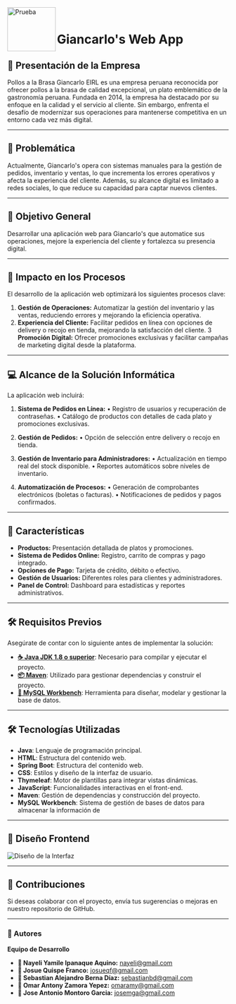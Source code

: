 <img width="110" height="100" align="left" alt="Prueba" src=".assets/Logo_gian.png">

<br>

# Giancarlo's Web App

## 📝 Presentación de la Empresa
Pollos a la Brasa Giancarlo EIRL es una empresa peruana reconocida por ofrecer pollos a la brasa de calidad excepcional, un plato emblemático de la gastronomía peruana. Fundada en 2014, la empresa ha destacado por su enfoque en la calidad y el servicio al cliente. Sin embargo, enfrenta el desafío de modernizar sus operaciones para mantenerse competitiva en un entorno cada vez más digital.

---
## 🚩 Problemática
Actualmente, Giancarlo's opera con sistemas manuales para la gestión de pedidos, inventario y ventas, lo que incrementa los errores operativos y afecta la experiencia del cliente. Además, su alcance digital es limitado a redes sociales, lo que reduce su capacidad para captar nuevos clientes.

---
## 🎯 Objetivo General
Desarrollar una aplicación web para Giancarlo's que automatice sus operaciones, mejore la experiencia del cliente y fortalezca su presencia digital.

---
## 🌟 Impacto en los Procesos
El desarrollo de la aplicación web optimizará los siguientes procesos clave:
1. **Gestión de Operaciones:** Automatizar la gestión del inventario y las ventas, reduciendo errores y mejorando la eficiencia operativa.
2. **Experiencia del Cliente:** Facilitar pedidos en línea con opciones de delivery o recojo en tienda, mejorando la satisfacción del cliente.
3 **Promoción Digital:** Ofrecer promociones exclusivas y facilitar campañas de marketing digital desde la plataforma.

---
## 💻 Alcance de la Solución Informática
La aplicación web incluirá:

1. **Sistema de Pedidos en Línea:**
•	Registro de usuarios y recuperación de contraseñas.
•	Catálogo de productos con detalles de cada plato y promociones exclusivas.

2. **Gestión de Pedidos:**
•	Opción de selección entre delivery o recojo en tienda.

3. **Gestión de Inventario para Administradores:**
•	Actualización en tiempo real del stock disponible.
•	Reportes automáticos sobre niveles de inventario.

4. **Automatización de Procesos:**
•	Generación de comprobantes electrónicos (boletas o facturas).
•	Notificaciones de pedidos y pagos confirmados.

---
## 🔑 Características
- **Productos:** Presentación detallada de platos y promociones.
-  **Sistema de Pedidos Online:** Registro, carrito de compras y pago integrado.
-  **Opciones de Pago:** Tarjeta de crédito, débito o efectivo.
-  **Gestión de Usuarios:** Diferentes roles para clientes y administradores.
-  **Panel de Control:** Dashboard para estadísticas y reportes administrativos.

--- 
## 🛠️ Requisitos Previos
Asegúrate de contar con lo siguiente antes de implementar la solución:
- **[☕ Java JDK 1.8 o superior](https://www.oracle.com/java/technologies/javase/javase-jdk8-downloads.html)**: Necesario para compilar y ejecutar el proyecto.
- **[📦 Maven](https://maven.apache.org/download.cgi)**: Utilizado para gestionar dependencias y construir el proyecto.
- **[🐬 MySQL Workbench](https://dev.mysql.com/downloads/workbench/)**: Herramienta para diseñar, modelar y gestionar la base de datos.
---
## 🛠️ Tecnologías Utilizadas
- **Java**: Lenguaje de programación principal.
- **HTML**: Estructura del contenido web.
- **Spring Boot**: Estructura del contenido web.
- **CSS**: Estilos y diseño de la interfaz de usuario.
- **Thymeleaf**: Motor de plantillas para integrar vistas dinámicas.
- **JavaScript**: Funcionalidades interactivas en el front-end.
- **Maven**: Gestión de dependencias y construcción del proyecto.
- **MySQL Workbench**: Sistema de gestión de bases de datos para almacenar la información de 
---
## 🎨 Diseño Frontend
![Diseño de la Interfaz](.assets/Home_Gian.png)

---
## 🤝 Contribuciones
Si deseas colaborar con el proyecto, envía tus sugerencias o mejoras en nuestro repositorio de GitHub.

---
### 👥 Autores
**Equipo de Desarrollo**

- **👤 Nayeli Yamile Ipanaque Aquino:** nayeli@gmail.com
- **👤 Josue Quispe Franco:** josueqf@gmail.com
- **👤 Sebastian Alejandro Berna Díaz:** sebastianbd@gmail.com
- **👤 Omar Antony Zamora Yepez:** omaramy@gmail.com
- **👤 Jose Antonio Montoro Garcia:** josemga@gmail.com
